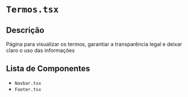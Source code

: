 # `Termos.tsx`

## Descrição

Página para visualizar os termos, garantiar a transparência legal e deixar claro o uso das informações

## Lista de Componentes

* `Navbar.tsx`
* `Footer.tsx`
